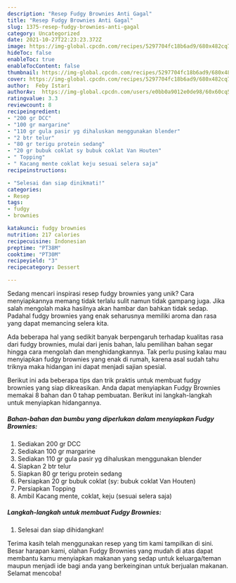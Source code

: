 ```yaml
---
description: "Resep Fudgy Brownies Anti Gagal"
title: "Resep Fudgy Brownies Anti Gagal"
slug: 1375-resep-fudgy-brownies-anti-gagal
category: Uncategorized
date: 2021-10-27T22:23:23.372Z
image: https://img-global.cpcdn.com/recipes/5297704fc18b6ad9/680x482cq70/fudgy-brownies-foto-resep-utama.jpg
hideToc: false
enableToc: true
enableTocContent: false
thumbnail: https://img-global.cpcdn.com/recipes/5297704fc18b6ad9/680x482cq70/fudgy-brownies-foto-resep-utama.jpg
cover: https://img-global.cpcdn.com/recipes/5297704fc18b6ad9/680x482cq70/fudgy-brownies-foto-resep-utama.jpg
author:  Feby Istari
authorAv:  https://img-global.cpcdn.com/users/e0bb0a9012e0de98/60x60cq50/avatar.jpg
ratingvalue: 3.3
reviewcount: 8
recipeingredient:
- "200 gr DCC"
- "100 gr margarine"
- "110 gr gula pasir yg dihaluskan menggunakan blender"
- "2 btr telur"
- "80 gr terigu protein sedang"
- "20 gr bubuk coklat sy bubuk coklat Van Houten"
- " Topping"
- " Kacang mente coklat keju sesuai selera saja"
recipeinstructions:

- "Selesai dan siap dinikmati!"
categories:
- Resep
tags:
- fudgy
- brownies

katakunci: fudgy brownies 
nutrition: 217 calories
recipecuisine: Indonesian
preptime: "PT38M"
cooktime: "PT30M"
recipeyield: "3"
recipecategory: Dessert

---
```



Sedang mencari inspirasi resep fudgy brownies yang unik? Cara menyiapkannya memang tidak terlalu sulit namun tidak gampang juga. Jika salah mengolah maka hasilnya akan hambar dan bahkan tidak sedap. Padahal fudgy brownies yang enak seharusnya memiliki aroma dan rasa yang dapat memancing selera kita.




Ada beberapa hal yang sedikit banyak berpengaruh terhadap kualitas rasa dari fudgy brownies, mulai dari jenis bahan, lalu pemilihan bahan segar hingga cara mengolah dan menghidangkannya. Tak perlu pusing kalau mau menyiapkan fudgy brownies yang enak di rumah, karena asal sudah tahu triknya maka hidangan ini dapat menjadi sajian spesial.


Berikut ini ada beberapa tips dan trik praktis untuk membuat fudgy brownies yang siap dikreasikan. Anda dapat menyiapkan Fudgy Brownies memakai 8 bahan dan 0 tahap pembuatan. Berikut ini langkah-langkah untuk menyiapkan hidangannya.

<!--inarticleads1-->

##### Bahan-bahan dan bumbu yang diperlukan dalam menyiapkan Fudgy Brownies:

1. Sediakan 200 gr DCC
1. Sediakan 100 gr margarine
1. Sediakan 110 gr gula pasir yg dihaluskan menggunakan blender
1. Siapkan 2 btr telur
1. Siapkan 80 gr terigu protein sedang
1. Persiapkan 20 gr bubuk coklat (sy: bubuk coklat Van Houten)
1. Persiapkan  Topping
1. Ambil  Kacang mente, coklat, keju (sesuai selera saja)




<!--inarticleads2-->

##### Langkah-langkah untuk membuat Fudgy Brownies:


1. Selesai dan siap dihidangkan!



Terima kasih telah menggunakan resep yang tim kami tampilkan di sini. Besar harapan kami, olahan Fudgy Brownies yang mudah di atas dapat membantu kamu menyiapkan makanan yang sedap untuk keluarga/teman maupun menjadi ide bagi anda yang berkeinginan untuk berjualan makanan. Selamat mencoba!
